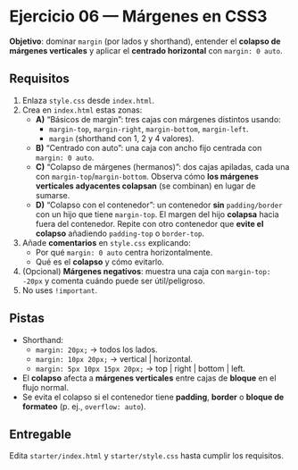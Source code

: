 # Ejercicio 06 — Márgenes en CSS3

**Objetivo**: dominar `margin` (por lados y shorthand), entender el **colapso de márgenes verticales** y aplicar el **centrado horizontal** con `margin: 0 auto`.

## Requisitos

1. Enlaza `style.css` desde `index.html`.
2. Crea en `index.html` estas zonas:
   - **A)** “Básicos de margin”: tres cajas con márgenes distintos usando:
     - `margin-top`, `margin-right`, `margin-bottom`, `margin-left`.
     - `margin` (shorthand con 1, 2 y 4 valores).
   - **B)** “Centrado con auto”: una caja con ancho fijo centrada con `margin: 0 auto`.
   - **C)** “Colapso de márgenes (hermanos)”: dos cajas apiladas, cada una con `margin-top`/`margin-bottom`. Observa cómo **los márgenes verticales adyacentes colapsan** (se combinan) en lugar de sumarse.
   - **D)** “Colapso con el contenedor”: un contenedor **sin** `padding/border` con un hijo que tiene `margin-top`. El margen del hijo **colapsa** hacia fuera del contenedor. Repite con otro contenedor que **evite el colapso** añadiendo `padding-top` o `border-top`.
3. Añade **comentarios** en `style.css` explicando:
   - Por qué `margin: 0 auto` centra horizontalmente.
   - Qué es el **colapso** y cómo evitarlo.
4. (Opcional) **Márgenes negativos**: muestra una caja con `margin-top: -20px` y comenta cuándo puede ser útil/peligroso.
5. No uses `!important`.

## Pistas

- Shorthand:
  - `margin: 20px;` → todos los lados.
  - `margin: 10px 20px;` → vertical | horizontal.
  - `margin: 5px 10px 15px 20px;` → top | right | bottom | left.
- El **colapso** afecta a **márgenes verticales** entre cajas de **bloque** en el flujo normal.
- Se evita el colapso si el contenedor tiene **padding**, **border** o **bloque de formateo** (p. ej., `overflow: auto`).

## Entregable

Edita `starter/index.html` y `starter/style.css` hasta cumplir los requisitos.
